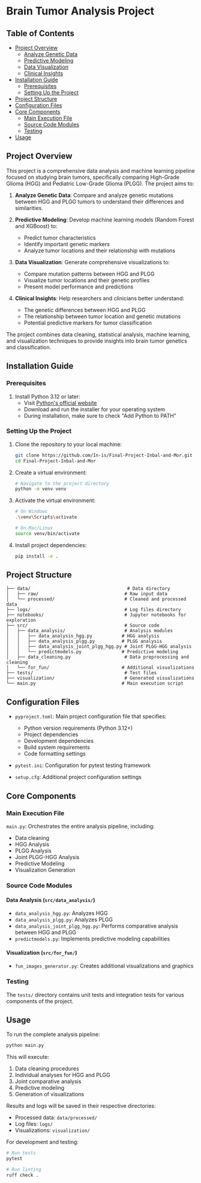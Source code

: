 # Brain Tumor Analysis Project

## Table of Contents
- [Project Overview](#project-overview)
  - [Analyze Genetic Data](#analyze-genetic-data)
  - [Predictive Modeling](#predictive-modeling)
  - [Data Visualization](#data-visualization)
  - [Clinical Insights](#clinical-insights)
- [Installation Guide](#installation-guide)
  - [Prerequisites](#prerequisites)
  - [Setting Up the Project](#setting-up-the-project)
- [Project Structure](#project-structure)
- [Configuration Files](#configuration-files)
- [Core Components](#core-components)
  - [Main Execution File](#main-execution-file)
  - [Source Code Modules](#source-code-modules)
  - [Testing](#testing)
- [Usage](#usage)

## Project Overview
This project is a comprehensive data analysis and machine learning pipeline focused on studying brain tumors, specifically comparing High-Grade Glioma (HGG) and Pediatric Low-Grade Glioma (PLGG). The project aims to:

1. **Analyze Genetic Data**: Compare and analyze genetic mutations between HGG and PLGG tumors to understand their differences and similarities.

2. **Predictive Modeling**: Develop machine learning models (Random Forest and XGBoost) to:
   - Predict tumor characteristics
   - Identify important genetic markers
   - Analyze tumor locations and their relationship with mutations

3. **Data Visualization**: Generate comprehensive visualizations to:
   - Compare mutation patterns between HGG and PLGG
   - Visualize tumor locations and their genetic profiles
   - Present model performance and predictions

4. **Clinical Insights**: Help researchers and clinicians better understand:
   - The genetic differences between HGG and PLGG
   - The relationship between tumor location and genetic mutations
   - Potential predictive markers for tumor classification

The project combines data cleaning, statistical analysis, machine learning, and visualization techniques to provide insights into brain tumor genetics and classification.

## Installation Guide

### Prerequisites
1. Install Python 3.12 or later:
   - Visit [Python's official website](https://www.python.org/downloads/)
   - Download and run the installer for your operating system
   - During installation, make sure to check "Add Python to PATH"

### Setting Up the Project
1. Clone the repository to your local machine:
   ```bash
   git clone https://github.com/In-is/Final-Project-Inbal-and-Mor.git
   cd Final-Project-Inbal-and-Mor
   ```

2. Create a virtual environment:
   ```bash
   # Navigate to the project directory
   python -m venv venv
   ```

3. Activate the virtual environment:
   ```bash
   # On Windows
   .\venv\Scripts\activate

   # On Mac/Linux
   source venv/bin/activate
   ```

4. Install project dependencies:
   ```bash
   pip install -e .
   ```

## Project Structure

```
├── data/                                    # Data directory
│   ├── raw/                                # Raw input data
│   └── processed/                          # Cleaned and processed data
├── logs/                                   # Log files directory
├── notebooks/                              # Jupyter notebooks for exploration
├── src/                                    # Source code
│   ├── data_analysis/                      # Analysis modules
│   │   ├── data_analysis_hgg.py           # HGG analysis
│   │   ├── data_analysis_plgg.py          # PLGG analysis
│   │   ├── data_analysis_joint_plgg_hgg.py # Joint PLGG-HGG analysis
│   │   └── predictmodels.py               # Predictive modeling
│   ├── data_cleaning.py                    # Data preprocessing and cleaning
│   └── for_fun/                           # Additional visualizations
├── tests/                                  # Test files
├── visualization/                          # Generated visualizations
└── main.py                                # Main execution script
```

## Configuration Files

- `pyproject.toml`: Main project configuration file that specifies:
  - Python version requirements (Python 3.12+)
  - Project dependencies
  - Development dependencies
  - Build system requirements
  - Code formatting settings

- `pytest.ini`: Configuration for pytest testing framework
- `setup.cfg`: Additional project configuration settings

## Core Components

### Main Execution File
`main.py`: Orchestrates the entire analysis pipeline, including:
- Data cleaning
- HGG Analysis
- PLGG Analysis
- Joint PLGG-HGG Analysis
- Predictive Modeling
- Visualization Generation

### Source Code Modules

#### Data Analysis (`src/data_analysis/`)
- `data_analysis_hgg.py`: Analyzes HGG
- `data_analysis_plgg.py`: Analyzes PLGG
- `data_analysis_joint_plgg_hgg.py`: Performs comparative analysis between HGG and PLGG
- `predictmodels.py`: Implements predictive modeling capabilities

#### Visualization (`src/for_fun/`)
- `fun_images_generator.py`: Creates additional visualizations and graphics

### Testing
The `tests/` directory contains unit tests and integration tests for various components of the project.

## Usage

To run the complete analysis pipeline:
```bash
python main.py
```

This will execute:
1. Data cleaning procedures
2. Individual analyses for HGG and PLGG
3. Joint comparative analysis
4. Predictive modeling
5. Generation of visualizations

Results and logs will be saved in their respective directories:
- Processed data: `data/processed/`
- Log files: `logs/`
- Visualizations: `visualization/`

For development and testing:
```bash
# Run tests
pytest

# Run linting
ruff check .
